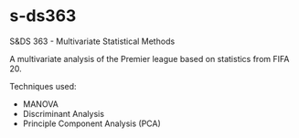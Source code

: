 # s-ds363
S&amp;DS 363 - Multivariate Statistical Methods

A multivariate analysis of the Premier league based on statistics from FIFA 20. 

Techniques used:
- MANOVA
- Discriminant Analysis
- Principle Component Analysis (PCA)
